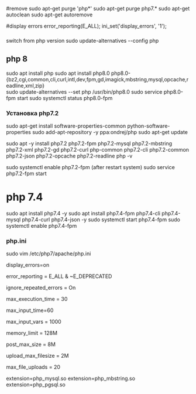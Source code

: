 #remove
sudo apt-get purge 'php*'
sudo apt-get purge php7.*
sudo apt-get autoclean
sudo apt-get autoremove

#display errors
error_reporting(E_ALL);
ini_set('display_errors', '1');

### 
switch from php version
sudo update-alternatives --config php

## php 8
sudo apt install php
sudo apt install php8.0 php8.0-{bz2,cgi,common,cli,curl,intl,dev,fpm,gd,imagick,mbstring,mysql,opcache,readline,xml,zip}    
sudo update-alternatives --set php /usr/bin/php8.0
sudo service php8.0-fpm start
sudo systemctl status php8.0-fpm

### Установка php7.2
sudo apt-get install software-properties-common python-software-properties
sudo add-apt-repository -y ppa:ondrej/php
sudo apt-get update

sudo apt -y install php7.2 php7.2-fpm php7.2-mysql php7.2-mbstring php7.2-xml php7.2-gd php7.2-curl php-common php7.2-cli php7.2-common php7.2-json php7.2-opcache php7.2-readline
php -v


sudo systemctl enable php7.2-fpm (after restart system)
sudo service php7.2-fpm start

# php 7.4
sudo apt install php7.4 -y
sudo apt install php7.4-fpm php7.4-cli php7.4-mysql php7.4-curl php7.4-json -y
sudo systemctl start php7.4-fpm
sudo systemctl enable php7.4-fpm

### php.ini
sudo vim /etc/php7/apache/php.ini

display_errors=on

error_reporting = E_ALL  & ~E_DEPRECATED

ignore_repeated_errors = On

max_execution_time = 30

max_input_time=60

max_input_vars = 1000

memory_limit = 128M

post_max_size = 8M

upload_max_filesize = 2M

max_file_uploads = 20

extension=php_mysql.so
extension=php_mbstring.so
extension=php_pgsql.so
